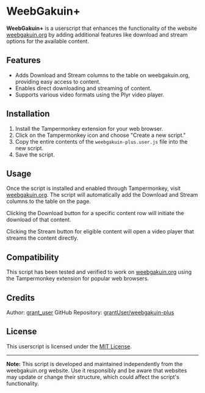 # WeebGakuin+

**WeebGakuin+** is a userscript that enhances the functionality of the website [weebgakuin.org](https://weebgakuin.org/) by adding additional features like download and stream options for the available content.

## Features

- Adds Download and Stream columns to the table on weebgakuin.org, providing easy access to content.
- Enables direct downloading and streaming of content.
- Supports various video formats using the Plyr video player.

## Installation

1. Install the Tampermonkey extension for your web browser.
2. Click on the Tampermonkey icon and choose "Create a new script."
3. Copy the entire contents of the `weebgakuin-plus.user.js` file into the new script.
4. Save the script.

## Usage

Once the script is installed and enabled through Tampermonkey, visit [weebgakuin.org](https://weebgakuin.org/). The script will automatically add the Download and Stream columns to the table on the page.

Clicking the Download button for a specific content row will initiate the download of that content.

Clicking the Stream button for eligible content will open a video player that streams the content directly.

## Compatibility

This script has been tested and verified to work on [weebgakuin.org](https://weebgakuin.org/) using the Tampermonkey extension for popular web browsers.

## Credits

Author: [grant_user](https://twitter.com/grant_user)
GitHub Repository: [grantUser/weebgakuin-plus](https://github.com/grantUser/weebgakuin-plus)

## License

This userscript is licensed under the [MIT License](LICENSE).

---

**Note:** This script is developed and maintained independently from the weebgakuin.org website. Use it responsibly and be aware that websites may update or change their structure, which could affect the script's functionality.
